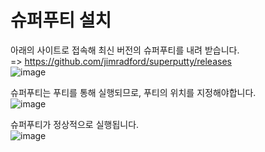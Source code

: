 # 슈퍼푸티 설치

아래의 사이트로 접속해 최신 버전의 슈퍼푸티를 내려 받습니다.   
=> https://github.com/jimradford/superputty/releases   
![image](https://user-images.githubusercontent.com/43658658/151117203-f64f1457-130a-4048-98e1-3b283a2b9eac.png)

슈퍼푸티는 푸티를 통해 실행되므로, 푸티의 위치를 지정해야합니다.   
![image](https://user-images.githubusercontent.com/43658658/151117431-fdc2dcdb-91d6-488f-9519-838b66093d93.png)

슈퍼푸티가 정상적으로 실행됩니다.   
![image](https://user-images.githubusercontent.com/43658658/151117489-90b651c1-2719-42f2-b98c-68ab99e6b3dc.png)




